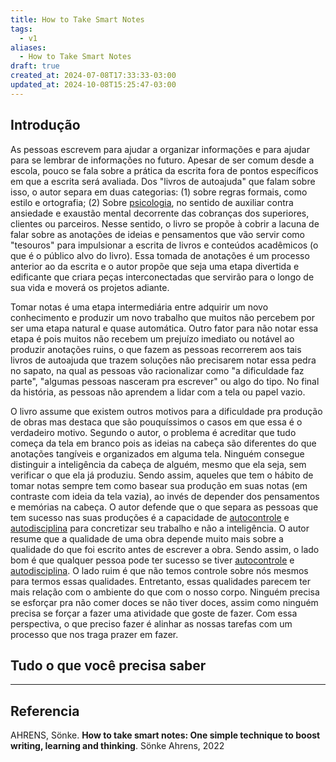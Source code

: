 ```yaml
---
title: How to Take Smart Notes
tags:
  - v1
aliases:
  - How to Take Smart Notes
draft: true
created_at: 2024-07-08T17:33:33-03:00
updated_at: 2024-10-08T15:25:47-03:00
---
```


## Introdução 

As pessoas escrevem para ajudar a organizar informações e para ajudar para se lembrar de informações no futuro. Apesar de ser comum desde a escola, pouco se fala sobre a prática da escrita fora de pontos específicos em que a escrita será avaliada. Dos "livros de autoajuda" que falam sobre isso, o autor separa em duas categorias: (1) sobre regras formais, como estilo e ortografia; (2) Sobre [psicologia](../../../../atomos/2024/07/08/Psicologia.md), no sentido de auxiliar contra ansiedade e exaustão mental decorrente das cobranças dos superiores, clientes ou parceiros. Nesse sentido, o livro se propõe à cobrir a lacuna de falar sobre as anotações de ideias e pensamentos que vão servir como "tesouros" para impulsionar a escrita de livros e conteúdos acadêmicos (o que é o público alvo do livro). Essa tomada de anotações é um processo anterior ao da escrita e o autor propõe que seja uma etapa divertida e edificante que criara peças interconectadas que servirão para o longo de sua vida e moverá os projetos adiante. 

Tomar notas é uma etapa intermediária entre adquirir um novo conhecimento e produzir um novo trabalho que muitos não percebem por ser uma etapa natural e quase automática. Outro fator para não notar essa etapa é pois muitos não recebem um prejuízo imediato ou notável ao produzir anotações ruins, o que fazem as pessoas recorrerem aos tais livros de autoajuda que trazem soluções não precisarem notar essa pedra no sapato, na qual as pessoas vão racionalizar como "a dificuldade faz parte", "algumas pessoas nasceram pra escrever" ou algo do tipo. No final da história, as pessoas não aprendem a lidar com a tela ou papel vazio.

O livro assume que existem outros motivos para a dificuldade pra produção de obras mas destaca que são pouquíssimos o casos em que essa é o verdadeiro motivo. Segundo o autor, o problema é acreditar que tudo começa da tela em branco pois as ideias na cabeça são diferentes do que anotações tangíveis e organizados em alguma tela. Ninguém consegue distinguir a inteligência da cabeça de alguém, mesmo que ela seja, sem verificar o que ela já produziu. Sendo assim, aqueles que tem o hábito de tomar notas sempre tem como basear sua produção em suas notas (em contraste com  ideia da tela vazia), ao invés de depender dos pensamentos e memórias na cabeça. O autor defende que o que separa as pessoas que tem sucesso nas suas produções é a capacidade de [autocontrole](../../../../atomos/2024/07/12/Autocontrole.md) e [autodisciplina](../../../../atomos/2024/07/05/Autodisciplina.md) para concretizar seu trabalho e não a inteligência. O autor resume que a qualidade de uma obra depende muito mais sobre a qualidade do que foi escrito antes de escrever a obra. Sendo assim, o lado bom é que qualquer pessoa pode ter sucesso se tiver [autocontrole](../../../../atomos/2024/07/12/Autocontrole.md) e [autodisciplina](../../../../atomos/2024/07/05/Autodisciplina.md). O lado ruim é que não temos controle sobre nós mesmos para termos essas qualidades. Entretanto, essas qualidades parecem ter mais relação com o ambiente do que com o nosso corpo. Ninguém precisa se esforçar pra não comer doces se não tiver doces, assim como ninguém precisa se forçar a fazer uma atividade que goste de fazer. Com essa perspectiva, o que preciso fazer é alinhar as nossas tarefas com um processo que nos traga prazer em fazer. 

## Tudo o que você precisa saber 
---

## Referencia
AHRENS, Sönke. **How to take smart notes: One simple technique to boost writing, learning and thinking**. Sönke Ahrens, 2022